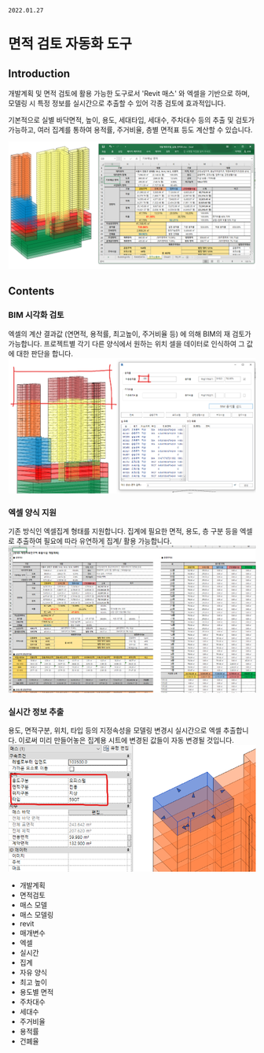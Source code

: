 `2022.01.27`

# 면적 검토 자동화 도구

## Introduction
개발계획 및 면적 검토에 활용 가능한 도구로서 'Revit 매스' 와 엑셀을 기반으로 하며, 모델링 시 특정 정보를 실시간으로 추출할 수 있어 각종 검토에 효과적입니다.

기본적으로 실별 바닥면적, 높이, 용도, 세대타입, 세대수, 주차대수 등의 추출 및 검토가 가능하고, 여러 집계를 통하여 용적률, 주거비율, 층별 면적표 등도 계산할 수 있습니다.

![](images/mass_concept.png)


## Contents
### BIM 시각화 검토
엑셀의 계산 결과값 (연면적, 용적률, 최고높이, 주거비율 등) 에 의해 BIM의 재 검토가 가능합니다. 프로젝트별 각기 다른 양식에서 원하는 위치 셀을 데이터로 인식하여 그 값에 대한 판단을 합니다.
![](images/2022-01-27-12-59-31.png)

### 엑셀 양식 지원
기존 방식인 엑셀집계 형태를 지원합니다. 집계에 필요한 면적, 용도, 층 구분 등을 엑셀로 추출하여 필요에 따라 유연하게 집계/ 활용 가능합니다. 
![](images/2022-01-27-13-07-48.png)

### 실시간 정보 추출
용도, 면적구분, 위치, 타입 등의 지정속성을 모델링 변경시 실시간으로 엑셀 추출합니다. 이로써 미리 만들어놓은 집계용 시트에 변경된 값들이 자동 변경될 것입니다.
![](images/2022-01-27-12-54-05.png)


- 개발계획
- 면적검토
- 매스 모델
- 매스 모델링
- revit
- 매개변수
- 엑셀
- 실시간
- 집계
- 자유 양식
- 최고 높이
- 용도별 면적
- 주차대수
- 세대수
- 주거비율
- 용적률
- 건폐율



